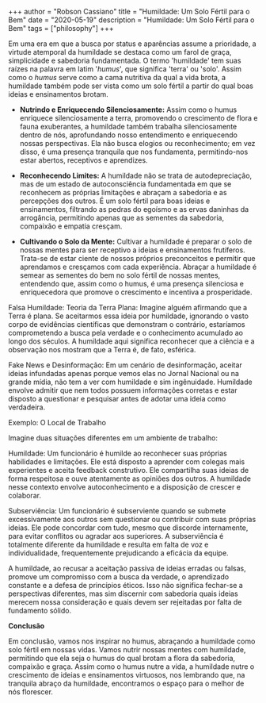 +++
author = "Robson Cassiano"
title = "Humildade: Um Solo Fértil para o Bem"
date = "2020-05-19"
description = "Humildade: Um Solo Fértil para o Bem"
tags = ["philosophy"]
+++

Em uma era em que a busca por status e aparências assume a prioridade, a virtude atemporal da humildade se destaca como um farol de graça, simplicidade e sabedoria fundamentada. O termo 'humildade' tem suas raízes na palavra em latim '_humus_', que significa 'terra' ou 'solo'. Assim como o _humus_ serve como a cama nutritiva da qual a vida brota, a humildade também pode ser vista como um solo fértil a partir do qual boas ideias e ensinamentos brotam.

- **Nutrindo e Enriquecendo Silenciosamente:** Assim como o humus enriquece silenciosamente a terra, promovendo o crescimento de flora e fauna exuberantes, a humildade também trabalha silenciosamente dentro de nós, aprofundando nosso entendimento e enriquecendo nossas perspectivas. Ela não busca elogios ou reconhecimento; em vez disso, é uma presença tranquila que nos fundamenta, permitindo-nos estar abertos, receptivos e aprendizes.

- **Reconhecendo Limites:** A humildade não se trata de autodepreciação, mas de um estado de autoconsciência fundamentada em que se reconhecem as próprias limitações e abraçam a sabedoria e as percepções dos outros. É um solo fértil para boas ideias e ensinamentos, filtrando as pedras do egoísmo e as ervas daninhas da arrogância, permitindo apenas que as sementes da sabedoria, compaixão e empatia cresçam.

- **Cultivando o Solo da Mente:** Cultivar a humildade é preparar o solo de nossas mentes para ser receptivo a ideias e ensinamentos frutíferos. Trata-se de estar ciente de nossos próprios preconceitos e permitir que aprendamos e cresçamos com cada experiência. Abraçar a humildade é semear as sementes do bem no solo fértil de nossas mentes, entendendo que, assim como o humus, é uma presença silenciosa e enriquecedora que promove o crescimento e incentiva a prosperidade.

Falsa Humildade:
Teoria da Terra Plana: Imagine alguém afirmando que a Terra é plana. Se aceitarmos essa ideia por humildade, ignorando o vasto corpo de evidências científicas que demonstram o contrário, estaríamos comprometendo a busca pela verdade e o conhecimento acumulado ao longo dos séculos. A humildade aqui significa reconhecer que a ciência e a observação nos mostram que a Terra é, de fato, esférica.

Fake News e Desinformação: Em um cenário de desinformação, aceitar ideias infundadas apenas porque vemos elas no Jornal Nacional ou na grande mídia, não tem a ver com humildade e sim ingênuidade. Humildade envolve admitir que nem todos possuem informações corretas e estar disposto a questionar e pesquisar antes de adotar uma ideia como verdadeira.

Exemplo: O Local de Trabalho

Imagine duas situações diferentes em um ambiente de trabalho:

Humildade: Um funcionário é humilde ao reconhecer suas próprias habilidades e limitações. Ele está disposto a aprender com colegas mais experientes e aceita feedback construtivo. Ele compartilha suas ideias de forma respeitosa e ouve atentamente as opiniões dos outros. A humildade nesse contexto envolve autoconhecimento e a disposição de crescer e colaborar.

Subserviência: Um funcionário é subserviente quando se submete excessivamente aos outros sem questionar ou contribuir com suas próprias ideias. Ele pode concordar com tudo, mesmo que discorde internamente, para evitar conflitos ou agradar aos superiores. A subserviência é totalmente diferente da humildade e resulta em falta de voz e individualidade, frequentemente prejudicando a eficácia da equipe.

A humildade, ao recusar a aceitação passiva de ideias erradas ou falsas, promove um compromisso com a busca da verdade, o aprendizado constante e a defesa de princípios éticos. Isso não significa fechar-se a perspectivas diferentes, mas sim discernir com sabedoria quais ideias merecem nossa consideração e quais devem ser rejeitadas por falta de fundamento sólido.

**Conclusão**

Em conclusão, vamos nos inspirar no humus, abraçando a humildade como solo fértil em nossas vidas. Vamos nutrir nossas mentes com humildade, permitindo que ela seja o humus do qual brotam a flora da sabedoria, compaixão e graça. Assim como o humus nutre a vida, a humildade nutre o crescimento de ideias e ensinamentos virtuosos, nos lembrando que, na tranquila abraço da humildade, encontramos o espaço para o melhor de nós florescer.